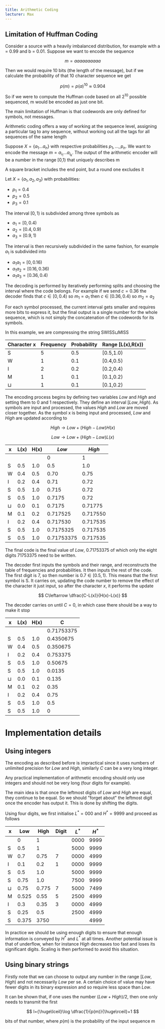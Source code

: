 ```yaml
---
title: Arithmetic Coding
lecturer: Max
---
```


## Limitation of Huffman Coding

Consider a source with a heavily imbalanced distribution, for example with a = 0.99 and b = 0.01. Suppose we want to encode the sequence

$$
m = aaaaaaaaaa
$$

Then we would require 10 bits (the length of the message), but if we calculate the probability of that 10 character sequence we get

$$
p(m)=p(a)^{10}\approx 0.904
$$

So if we were to compute the Huffman code based on all $2^10$ possible sequenced, m would be encoded as just one bit.

The main limitation of Huffman is that codewords are only defined for symbols, not messages.

Arithmetic coding offers a way of working at the sequence level, assigning a particular tag to any sequence, without working out all the tags for all sequences of the same length

Suppose $X=\{a_1...a_n\}$ with respective probabilities $p_1,...,p_n$. We want to encode the message $m=a_{i_1}...a_{i_k}$. The output of the arithmetic encoder will be a number in the range [0,1) that uniquely describes m

<Important>

A square bracket includes the end point, but a round one excludes it

</Important>

<Example>

Let $X=\{a_1,a_2,a_3\}$ with probabilities:

-   $p_1=0.4$
-   $p_2=0.5$
-   $p_3=0.1$

The interval $[0,1)$ is subdivided among three symbols as

-   $a_1 = [0,0.4)$
-   $a_2 = [0.4,0.9)$
-   $a_3 = [0.9,1)$

The interval is then recursively subdivided in the same fashion, for example $a_1$ is subdivided into

-   $a_1a_1=[0,0.16)$
-   $a_1a_2=[0.16,0.36)$
-   $a_1a_3=[0.36,0.4)$

The decoding is performed by iteratively performing splits and choosing the interval where the code belongs. For example if we send $c=0.36$ the decoder finds that $c\in[0,0.4)$ so $m_1=a_1$ then $c\in[0.36,0.4)$ so $m_2=a_2$

</Example>

For each symbol processed, the current interval gets smaller and requires more bits to express it, but the final output is a single number for the whole sequence, which is not simply the concatenation of the codewords for its symbols.

<Example>

In this example, we are compressing the string SWISS$\sqcup$MISS

| Character x | Frequency | Probability | Range [L(x),R(x)) |
| ----------- | --------- | ----------- | ----------------- |
| S           | 5         | 0.5         | [0.5,1.0)         |
| W           | 1         | 0.1         | [0.4,0.5)         |
| I           | 2         | 0.2         | [0.2,0.4)         |
| M           | 1         | 0.1         | [0.1,0.2)         |
| $\sqcup$    | 1         | 0.1         | [0.1,0.2)         |

The encoding process begins by defining two variables _Low_ and _High_ and setting them to 0 and 1 respectively. They define an interval $[Low, High)$. As symbols are input and processed, the values _High_ and _Low_ are moved closer together. As the symbol x is being input and processed, _Low_ and _High_ are updated according to

$$
High \rightarrow Low + (High - Low)H(x)
$$

$$
Low \rightarrow Low + (High - Low)L(x)
$$

| x        | L(x) | H(x) | _Low_      | _High_   |
| -------- | ---- | ---- | ---------- | -------- |
|          |      |      | 0          | 1        |
| S        | 0.5  | 1.0  | 0.5        | 1.0      |
| W        | 0.4  | 0.5  | 0.70       | 0.75     |
| I        | 0.2  | 0.4  | 0.71       | 0.72     |
| S        | 0.5  | 1.0  | 0.715      | 0.72     |
| S        | 0.5  | 1.0  | 0.7175     | 0.72     |
| $\sqcup$ | 0.0  | 0.1  | 0.7175     | 0.71775  |
| M        | 0.1  | 0.2  | 0.717525   | 0.717550 |
| I        | 0.2  | 0.4  | 0.717530   | 0.717535 |
| S        | 0.5  | 1.0  | 0.7175325  | 0.717535 |
| S        | 0.5  | 1.0  | 0.71753375 | 0.717535 |

The final code is the final value of _Low_, 0.71753375 of which only the eight digits 71753375 need to be written.

The decoder first inputs the symbols and their range, and reconstructs the table of frequencies and probabilities. It then inputs the rest of the code. The first digit is 7, so then number is $0.7\in [0.5,1)$. This means that the first symbol is S. It carries on, updating the code number to remove the effect of the character it just input, so after the character $x$, it performs the update

$$
C\leftarrow \dfrac{C-L(x)}{H(x)-L(x)}
$$

The decoder carries on until $C=0$, in which case there should be a way to make it stop

| x        | L(x) | H(x) | C          |
| -------- | ---- | ---- | ---------- |
|          |      |      | 0.71753375 |
| S        | 0.5  | 1.0  | 0.4350675  |
| W        | 0.4  | 0.5  | 0.350675   |
| I        | 0.2  | 0.4  | 0.753375   |
| S        | 0.5  | 1.0  | 0.50675    |
| S        | 0.5  | 1.0  | 0.0135     |
| $\sqcup$ | 0.0  | 0.1  | 0.135      |
| M        | 0.1  | 0.2  | 0.35       |
| I        | 0.2  | 0.4  | 0.75       |
| S        | 0.5  | 1.0  | 0.5        |
| S        | 0.5  | 1.0  | 0          |

</Example>

# Implementation details

## Using integers

The encoding as described before is impractical since it uses numbers of unlimited precision for _Low_ and _High_, similarly _C_ can be a very long integer.

Any practical implementation of arithmetic encoding should only use integers and should not be very long (four digits for example).

The main idea is that once the leftmost digits of _Low_ and _High_ are equal, they continue to be equal. So we should "forget about" the leftmost digit once the encoder has output it. This is done by shifting the digits.

Using four digits, we first initialise $L^*=000$ and $H^*=9999$ and proceed as follows

<Example>

| x        | Low   | High  | Digit | $L^*$ | $H^*$ |
| -------- | ----- | ----- | ----- | ----- | ----- |
|          | 0     | 1     |       | 0000  | 9999  |
| S        | 0.5   | 1     |       | 5000  | 9999  |
| W        | 0.7   | 0.75  | 7     | 0000  | 4999  |
| I        | 0.1   | 0.2   | 1     | 0000  | 9999  |
| S        | 0.5   | 1.0   |       | 5000  | 9999  |
| S        | 0.75  | 1.0   |       | 7500  | 9999  |
| $\sqcup$ | 0.75  | 0.775 | 7     | 5000  | 7499  |
| M        | 0.525 | 0.55  | 5     | 2500  | 4999  |
| I        | 0.3   | 0.35  | 3     | 0000  | 4999  |
| S        | 0.25  | 0.5   |       | 2500  | 4999  |
| S        | 0.375 | 3750  |       |       | 4999  |

</Example>

In practice we should be using enough digits to ensure that enough information is conveyed by $H^*$ and $L^*$ at all times. Another potential issue is that of underflow, when for instance _High_ decreases too fast and loses its significant digits. Scaling is then performed to avoid this situation.

## Using binary strings

Firstly note that we can choose to output any number in the range $[Low,High)$ and not necessarily _Low_ per se. A certain choice of value may have fewer digits in its binary expression and so require less space than _Low_.

It can be shown that, if one uses the number $(Low+High)/2$, then one only needs to transmit the first

$$
l={\huge\lceil}\log \dfrac{1}{p(m)}{\huge\rceil}+1
$$

bits of that number, where $p(m)$ is the probability of the input sequence m
